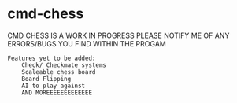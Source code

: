 # cmd-chess

CMD CHESS IS A WORK IN PROGRESS
  PLEASE NOTIFY ME OF ANY ERRORS/BUGS YOU FIND WITHIN THE PROGAM
	
	Features yet to be added:
		Check/ Checkmate systems
		Scaleable chess board
		Board Flipping
		AI to play against
		AND MOREEEEEEEEEEEEE

